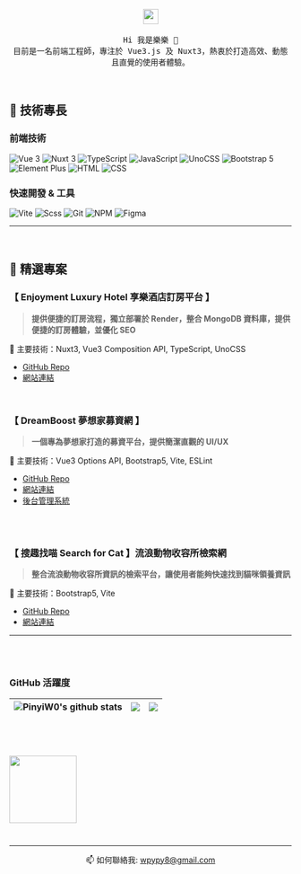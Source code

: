 <p align="center">
  <img src="https://user-images.githubusercontent.com/5679180/79618120-0daffb80-80be-11ea-819e-d2b0fa904d07.gif" width="27px">
  <br><br />
  <samp>
 Hi 我是樂樂 👋 <br />
  目前是一名前端工程師，專注於 Vue3.js 及 Nuxt3，熱衷於打造高效、動態且直覺的使用者體驗。
  </samp>
</p>

<br />

## 🔷 技術專長

### 前端技術
![Vue 3](https://img.shields.io/badge/Vue3-4FC08D?style=for-the-badge&logo=vue.js&logoColor=white)
![Nuxt 3](https://img.shields.io/badge/Nuxt3-00DC82?style=for-the-badge&logo=nuxt.js&logoColor=white)
![TypeScript](https://img.shields.io/badge/TypeScript-3178C6?style=for-the-badge&logo=typescript&logoColor=white)
![JavaScript](https://img.shields.io/badge/javascript-%23323330.svg?style=for-the-badge&logo=javascript&logoColor=%23F7DF1E)
![UnoCSS](https://img.shields.io/badge/UnoCSS-333?style=for-the-badge&logo=uno&logoColor=white)
![Bootstrap 5](https://img.shields.io/badge/Bootstrap5-7952B3?style=for-the-badge&logo=bootstrap&logoColor=white)
![Element Plus](https://img.shields.io/badge/ElementPlus-409EFF?style=for-the-badge&logo=element&logoColor=white)
![HTML](https://img.shields.io/badge/HTML-E34F26?style=for-the-badge&logo=html5&logoColor=white)
![CSS](https://img.shields.io/badge/CSS-1572B6?style=for-the-badge&logo=css3&logoColor=white)



### 快速開發 & 工具
![Vite](https://img.shields.io/badge/vite-%23646CFF.svg?style=for-the-badge&logo=vite&logoColor=white)
![Scss](https://img.shields.io/badge/sass-%23CC6699?style=for-the-badge&logo=sass&logoColor=white)
![Git](https://img.shields.io/badge/git-%23F05033.svg?style=for-the-badge&logo=git&logoColor=white)
![NPM](https://img.shields.io/badge/NPM-CB3837?style=for-the-badge&logo=npm&logoColor=white)
![Figma](https://img.shields.io/badge/figma-%23F24E1E?style=for-the-badge&logo=figma&logoColor=white)

---
<br />

## 🔷 精選專案
### **【 Enjoyment Luxury Hotel 享樂酒店訂房平台 】** <br />
> **提供便捷的訂房流程，獨立部署於 Render，整合 MongoDB 資料庫，提供便捷的訂房體驗，並優化 SEO**

📌 主要技術：Nuxt3, Vue3 Composition API, TypeScript, UnoCSS
* [GitHub Repo](https://github.com/PinyiW0/hotelBookingWeb)<br />
* [網站連結](https://two025hotelbookingweb.onrender.com/)<br />

<br />

### **【 DreamBoost 夢想家募資網 】** <br />
> **一個專為夢想家打造的募資平台，提供簡潔直觀的 UI/UX**

📌 主要技術：Vue3 Options API, Bootstrap5, Vite, ESLint
* [GitHub Repo](https://github.com/PinyiW0/DreamBoost/tree/main)<br />
* [網站連結](https://pinyiw0.github.io/DreamBoost/#/)<br />
* [後台管理系統](https://pinyiw0.github.io/DreamBoost/#/admin/login)<br /><br />

<br />

### **【 搜趣找喵 Search for Cat 】流浪動物收容所檢索網** <br />
> **整合流浪動物收容所資訊的檢索平台，讓使用者能夠快速找到貓咪領養資訊**

📌 主要技術：Bootstrap5, Vite
* [GitHub Repo](https://github.com/PinyiW0/project_SearchforMeow)<br />
* [網站連結](https://pinyiw0.github.io/project_SearchforMeow/)

---


<br /><br />
### GitHub 活躍度
| <a> <img align="center" src="https://github-readme-stats.vercel.app/api?username=PinyiW0&show_icons=true&include_all_commits=true&theme=buefy&hide_border=true" alt="PinyiW0's github stats" /> </a> | <a> <img align="center" src="https://github-readme-stats.vercel.app/api/top-langs/?username=PinyiW0&layout=compact&theme=buefy&hide_border=true" /> </a> | <div align="center"> <img src="https://github-readme-streak-stats.herokuapp.com/?user=PinyiW0" /> </div> |
| ------------- | ------------- | ------------- |


<br />

<div style="margin: 40px 0">
   <a href="https://github.com/PinyiW0/github-profile-views-counter">
       <img width="120px" src="https://komarev.com/ghpvc/?username=PinyiW0&color=DE002D">
   </a>
</div>

---

<p align='center'>
   📫 如何聯絡我: <a href='mailto:wpypy8@gmail.com'>wpypy8@gmail.com</a>
</p>


